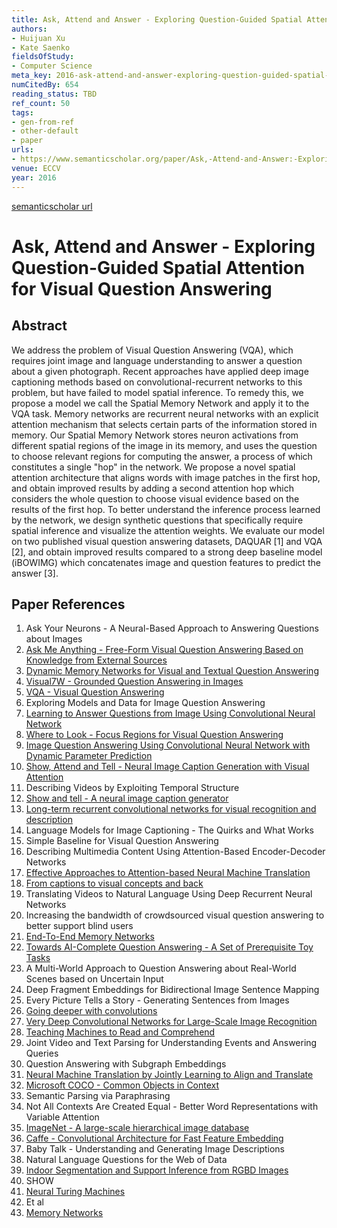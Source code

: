 ```yaml
---
title: Ask, Attend and Answer - Exploring Question-Guided Spatial Attention for Visual Question Answering
authors:
- Huijuan Xu
- Kate Saenko
fieldsOfStudy:
- Computer Science
meta_key: 2016-ask-attend-and-answer-exploring-question-guided-spatial-attention-for-visual-question-answering
numCitedBy: 654
reading_status: TBD
ref_count: 50
tags:
- gen-from-ref
- other-default
- paper
urls:
- https://www.semanticscholar.org/paper/Ask,-Attend-and-Answer:-Exploring-Question-Guided-Xu-Saenko/1cf6bc0866226c1f8e282463adc8b75d92fba9bb?sort=total-citations
venue: ECCV
year: 2016
---
```


[semanticscholar url](https://www.semanticscholar.org/paper/Ask,-Attend-and-Answer:-Exploring-Question-Guided-Xu-Saenko/1cf6bc0866226c1f8e282463adc8b75d92fba9bb?sort=total-citations)

# Ask, Attend and Answer - Exploring Question-Guided Spatial Attention for Visual Question Answering

## Abstract

We address the problem of Visual Question Answering (VQA), which requires joint image and language understanding to answer a question about a given photograph. Recent approaches have applied deep image captioning methods based on convolutional-recurrent networks to this problem, but have failed to model spatial inference. To remedy this, we propose a model we call the Spatial Memory Network and apply it to the VQA task. Memory networks are recurrent neural networks with an explicit attention mechanism that selects certain parts of the information stored in memory. Our Spatial Memory Network stores neuron activations from different spatial regions of the image in its memory, and uses the question to choose relevant regions for computing the answer, a process of which constitutes a single "hop" in the network. We propose a novel spatial attention architecture that aligns words with image patches in the first hop, and obtain improved results by adding a second attention hop which considers the whole question to choose visual evidence based on the results of the first hop. To better understand the inference process learned by the network, we design synthetic questions that specifically require spatial inference and visualize the attention weights. We evaluate our model on two published visual question answering datasets, DAQUAR [1] and VQA [2], and obtain improved results compared to a strong deep baseline model (iBOWIMG) which concatenates image and question features to predict the answer [3].

## Paper References

1. Ask Your Neurons - A Neural-Based Approach to Answering Questions about Images
2. [Ask Me Anything - Free-Form Visual Question Answering Based on Knowledge from External Sources](2016-ask-me-anything-free-form-visual-question-answering-based-on-knowledge-from-external-sources)
3. [Dynamic Memory Networks for Visual and Textual Question Answering](2016-dynamic-memory-networks-for-visual-and-textual-question-answering)
4. [Visual7W - Grounded Question Answering in Images](2016-visual7w-grounded-question-answering-in-images)
5. [VQA - Visual Question Answering](2015-vqa-visual-question-answering)
6. Exploring Models and Data for Image Question Answering
7. [Learning to Answer Questions from Image Using Convolutional Neural Network](2016-learning-to-answer-questions-from-image-using-convolutional-neural-network)
8. [Where to Look - Focus Regions for Visual Question Answering](2016-where-to-look-focus-regions-for-visual-question-answering)
9. [Image Question Answering Using Convolutional Neural Network with Dynamic Parameter Prediction](2016-image-question-answering-using-convolutional-neural-network-with-dynamic-parameter-prediction)
10. [Show, Attend and Tell - Neural Image Caption Generation with Visual Attention](2015-show-attend-and-tell-neural-image-caption-generation-with-visual-attention)
11. Describing Videos by Exploiting Temporal Structure
12. [Show and tell - A neural image caption generator](2015-show-and-tell-a-neural-image-caption-generator)
13. [Long-term recurrent convolutional networks for visual recognition and description](2015-long-term-recurrent-convolutional-networks-for-visual-recognition-and-description)
14. Language Models for Image Captioning - The Quirks and What Works
15. Simple Baseline for Visual Question Answering
16. Describing Multimedia Content Using Attention-Based Encoder-Decoder Networks
17. [Effective Approaches to Attention-based Neural Machine Translation](2015-effective-approaches-to-attention-based-neural-machine-translation)
18. [From captions to visual concepts and back](2015-from-captions-to-visual-concepts-and-back)
19. Translating Videos to Natural Language Using Deep Recurrent Neural Networks
20. Increasing the bandwidth of crowdsourced visual question answering to better support blind users
21. [End-To-End Memory Networks](2015-end-to-end-memory-networks)
22. [Towards AI-Complete Question Answering - A Set of Prerequisite Toy Tasks](2016-towards-ai-complete-question-answering-a-set-of-prerequisite-toy-tasks)
23. A Multi-World Approach to Question Answering about Real-World Scenes based on Uncertain Input
24. Deep Fragment Embeddings for Bidirectional Image Sentence Mapping
25. Every Picture Tells a Story - Generating Sentences from Images
26. [Going deeper with convolutions](2015-going-deeper-with-convolutions)
27. [Very Deep Convolutional Networks for Large-Scale Image Recognition](2014-vggnet.md)
28. [Teaching Machines to Read and Comprehend](2015-teaching-machines-to-read-and-comprehend)
29. Joint Video and Text Parsing for Understanding Events and Answering Queries
30. Question Answering with Subgraph Embeddings
31. [Neural Machine Translation by Jointly Learning to Align and Translate](2015-neural-machine-translation-by-jointly-learning-to-align-and-translate)
32. [Microsoft COCO - Common Objects in Context](2014-microsoft-coco-common-objects-in-context)
33. Semantic Parsing via Paraphrasing
34. Not All Contexts Are Created Equal - Better Word Representations with Variable Attention
35. [ImageNet - A large-scale hierarchical image database](2009-imagenet-a-large-scale-hierarchical-image-database)
36. [Caffe - Convolutional Architecture for Fast Feature Embedding](2014-caffe-convolutional-architecture-for-fast-feature-embedding)
37. Baby Talk - Understanding and Generating Image Descriptions
38. Natural Language Questions for the Web of Data
39. [Indoor Segmentation and Support Inference from RGBD Images](2012-indoor-segmentation-and-support-inference-from-rgbd-images)
40. SHOW
41. [Neural Turing Machines](2014-neural-turing-machines)
42. Et al
43. [Memory Networks](2015-memory-networks)
